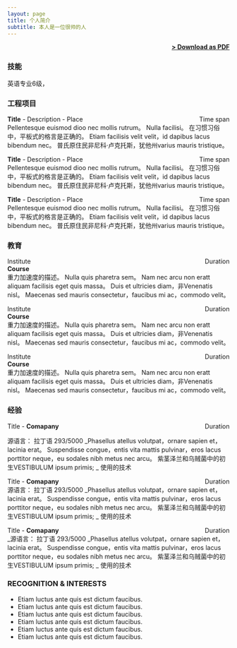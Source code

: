 ```yaml
---
layout: page
title: 个人简介
subtitle: 本人是一位很帅的人
---
```


<span style="float: right; "><a href="{{ '/assets/resume.pdf' | prepend: site.baseurl }}"><strong>> Download as PDF</strong></a> </span>
<br>

### 技能
英语专业6级，  

### 工程项目
**Title** - Description - Place <span style="float: right; ">Time span</span>  
Pellentesque euismod dioo nec mollis rutrum。 Nulla facilisi。 在习惯习俗中，平板式的格言是正确的。 Etiam facilisis velit velit，id dapibus lacus bibendum nec。 普氏原住民非尼科·卢克托斯，犹他州varius mauris tristique。

**Title** - Description - Place <span style="float: right; ">Time span</span>  
Pellentesque euismod dioo nec mollis rutrum。 Nulla facilisi。 在习惯习俗中，平板式的格言是正确的。 Etiam facilisis velit velit，id dapibus lacus bibendum nec。 普氏原住民非尼科·卢克托斯，犹他州varius mauris tristique。  

**Title** - Description - Place <span style="float: right; ">Time span</span>  
Pellentesque euismod dioo nec mollis rutrum。 Nulla facilisi。 在习惯习俗中，平板式的格言是正确的。 Etiam facilisis velit velit，id dapibus lacus bibendum nec。 普氏原住民非尼科·卢克托斯，犹他州varius mauris tristique。 

### 教育

Institute <span style="float: right; ">Duration</span>  
**Course**  
重力加速度的描述。 Nulla quis pharetra sem。 Nam nec arcu non eratt aliquam facilisis eget quis massa。 Duis et ultricies diam，非Venenatis nisl。 Maecenas sed mauris consectetur，faucibus mi ac，commodo velit。 
 
Institute <span style="float: right; ">Duration</span>  
**Course**  
重力加速度的描述。 Nulla quis pharetra sem。 Nam nec arcu non eratt aliquam facilisis eget quis massa。 Duis et ultricies diam，非Venenatis nisl。 Maecenas sed mauris consectetur，faucibus mi ac，commodo velit。   

Institute <span style="float: right; ">Duration</span>  
**Course**  
重力加速度的描述。 Nulla quis pharetra sem。 Nam nec arcu non eratt aliquam facilisis eget quis massa。 Duis et ultricies diam，非Venenatis nisl。 Maecenas sed mauris consectetur，faucibus mi ac，commodo velit。 

### 经验

Title - **Comapany** <span style="float: right; ">Duration</span>  

源语言： 拉丁语
293/5000
_Phasellus atellus volutpat，ornare sapien et，lacinia erat。 Suspendisse congue，entis vita mattis pulvinar，eros lacus porttitor neque，eu sodales nibh metus nec arcu。 紫茎泽兰和乌贼菌中的初生VESTIBULUM ipsum primis; _
使用的技术

 
Title - **Comapany** <span style="float: right; ">Duration</span>  
源语言： 拉丁语
293/5000
_Phasellus atellus volutpat，ornare sapien et，lacinia erat。 Suspendisse congue，entis vita mattis pulvinar，eros lacus porttitor neque，eu sodales nibh metus nec arcu。 紫茎泽兰和乌贼菌中的初生VESTIBULUM ipsum primis; _
使用的技术

Title - **Comapany** <span style="float: right; ">Duration</span>  
_源语言： 拉丁语
293/5000
_Phasellus atellus volutpat，ornare sapien et，lacinia erat。 Suspendisse congue，entis vita mattis pulvinar，eros lacus porttitor neque，eu sodales nibh metus nec arcu。 紫茎泽兰和乌贼菌中的初生VESTIBULUM ipsum primis; _
使用的技术 


### RECOGNITION & INTERESTS

- Etiam luctus ante quis est dictum faucibus.
- Etiam luctus ante quis est dictum faucibus.
- Etiam luctus ante quis est dictum faucibus.
- Etiam luctus ante quis est dictum faucibus.
- Etiam luctus ante quis est dictum faucibus.
- Etiam luctus ante quis est dictum faucibus.